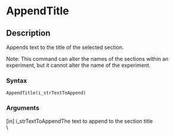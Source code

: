# AppendTitle

## Description

Appends text to the title of the selected section.

Note: This command can alter the names of the sections within an experiment, but it cannot alter the name of the experiment.

### Syntax

```
AppendTitle(i_strTextToAppend)
```

### Arguments

\[in] i\_strTextToAppendThe text to append to the section title\
\
